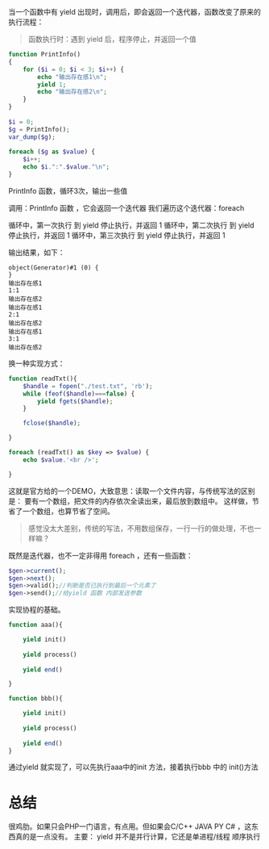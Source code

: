 
当一个函数中有 yield 出现时，调用后，即会返回一个迭代器，函数改变了原来的执行流程：
>函数执行时：遇到 yield 后，程序停止，并返回一个值


```php
function PrintInfo()  
{  
	for ($i = 0; $i < 3; $i++) {  
		echo "输出存在感1\n";  
		yield 1;  
		echo "输出存在感2\n";  
	}  
}  
  
$i = 0;  
$g = PrintInfo();  
var_dump($g);  
  
foreach ($g as $value) {  
	$i++;  
	echo $i.":".$value."\n";  
}

```

PrintInfo 函数，循环3次，输出一些值

调用：PrintInfo 函数 ，它会返回一个迭代器
我们遍历这个迭代器：foreach

循环中，第一次执行   到 yield 停止执行，并返回 1
循环中，第二次执行   到 yield 停止执行，并返回 1
循环中，第三次执行   到 yield 停止执行，并返回 1


输出结果，如下：
```
object(Generator)#1 (0) {
}
输出存在感1
1:1
输出存在感2
输出存在感1
2:1
输出存在感2
输出存在感1
3:1
输出存在感2
```


换一种实现方式：
```php
function readTxt(){
	$handle = fopen("./test.txt", 'rb');
	while (feof($handle)===false) {
		yield fgets($handle);
	}

	fclose($handle);

}

foreach (readTxt() as $key => $value) {
	echo $value.'<br />';

}
```

这就是官方给的一个DEMO，大致意思：读取一个文件内容，与传统写法的区别是：
要有一个数组，把文件的内存依次全读出来，最后放到数组中。
这样做，节省了一个数组，也算节省了空间。
>感觉没太大差别，传统的写法，不用数组保存，一行一行的做处理，不也一样嘛？

既然是迭代器，也不一定非得用 foreach ，还有一些函数：

```php
$gen->current();
$gen->next();
$gen->valid();//判断是否已执行到最后一个元素了
$gen->send();//给yield 函数 内部发送参数
```



实现协程的基础。

```php
function aaa(){

	yield init()
	
	yield process()
	
	yield end()

}

function bbb(){

	yield init()
	
	yield process()
	
	yield end()
}

```

通过yield 就实现了，可以先执行aaa中的init 方法，接着执行bbb 中的 init()方法

# 总结

很鸡肋。如果只会PHP一门语言，有点用。但如果会C/C++ JAVA PY C# ，这东西真的是一点没有。
主要： yield 并不是并行计算，它还是单进程/线程 顺序执行

